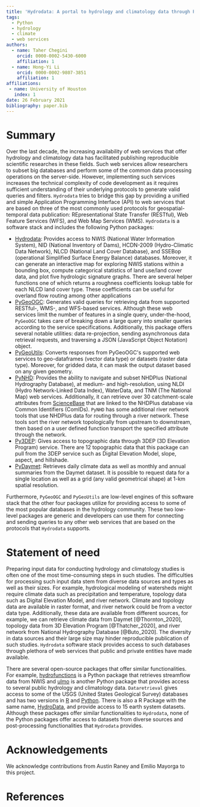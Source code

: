 ```yaml
---
title: 'Hydrodata: A portal to hydrology and climatology data through Python'
tags:
  - Python
  - hydrology
  - climate
  - web services
authors:
  - name: Taher Chegini
    orcid: 0000-0002-5430-6000
    affiliation: 1
  - name: Hong-Yi Li
    orcid: 0000-0002-9807-3851
    affiliation: 1
affiliations:
 - name: University of Houston
   index: 1
date: 26 February 2021
bibliography: paper.bib
---
```


# Summary

Over the last decade, the increasing availability of web services that offer hydrology and
climatology data has facilitated publishing reproducible scientific researches in these fields.
Such web services allow researchers to subset big databases and perform some of the common data
processing operations on the server-side. However, implementing such services increases the
technical complexity of code development as it requires sufficient understanding of their
underlying protocols to generate valid queries and filters. `Hydrodata` tries to bridge this gap
by providing a unified and simple Application Programming Interface (API) to web services that are
based on three of the most commonly used protocols for geospatial-temporal data publication:
REpresentational State Transfer (RESTful), Web Feature Services (WFS), and Web Map Services (WMS).
`Hydrodata` is a software stack and includes the following Python packages:

* [Hydrodata](https://github.com/cheginit/hydrodata): Provides access to NWIS (National Water
  Information System), NID (National Inventory of Dams), HCDN-2009 (Hydro-Climatic Data Network),
  NLCD (National Land Cover Database), and SSEBop (operational Simplified Surface Energy Balance)
  databases. Moreover, it can generate an interactive map for exploring NWIS stations within a
  bounding box, compute categorical statistics of land use/land cover data, and plot five
  hydrologic signature graphs. There are several helper functions one of which  returns a roughness
  coefficients lookup table for each NLCD land cover type. These coefficients can be
  useful for overland flow routing among other applications
* [PyGeoOGC](https://github.com/cheginit/pygeoogc): Generates valid queries for retrieving data
  from supported RESTful-, WMS-, and WFS-based services. Although these web services limit
  the number of features in a single query, under-the-hood, `PyGeoOGC` takes care of breaking down
  a large query into smaller queries according to the service specifications. Additionally, this
  package offers several notable utilities: data re-projection, sending asynchronous data retrieval
  requests, and traversing a JSON (JavaScript Object Notation) object.
* [PyGeoUtils](https://github.com/cheginit/pygeoutils): Converts responses from PyGeoOGC's
  supported web services to geo-dataframes (vector data type) or datasets (raster data type).
  Moreover, for gridded data, it can mask the output dataset based on any given geometry.
* [PyNHD](https://github.com/cheginit/pynhd): Provides the ability to navigate and subset NHDPlus
  (National Hydrography Database), at medium- and high-resolution, using NLDI (Hydro
  Network-Linked Data Index), WaterData, and TNM (The National Map) web services. Additionally,
  it can retrieve over 30 catchment-scale attributes from
  [ScienceBase](https://www.sciencebase.gov/catalog/item/5669a79ee4b08895842a1d47)
  that are linked to the NHDPlus database via Common Identifiers (ComIDs). `PyNHD` has some
  additional river network tools that use NHDPlus data for routing through a river network.
  These tools sort the river network topologically from upstream to downstream, then based on
  a user defined function transport the specified attribute through the network.
* [Py3DEP](https://github.com/cheginit/py3dep): Gives access to topographic data through 3DEP (3D
  Elevation Program) service. There are 12 topographic data that this package can pull from the
  3DEP service such as Digital Elevation Model, slope, aspect, and hillshade.
* [PyDaymet](https://github.com/cheginit/pydaymet): Retrieves daily climate data as well as monthly
  and annual summaries from the Daymet dataset. It is possible to request data for a single
  location as well as a grid (any valid geometrical shape) at 1-km spatial resolution.

Furthermore, `PyGeoOGC` and `PyGeoUtils` are low-level engines of this software stack that the
other four packages utilize for providing access to some of the most popular databases in the
hydrology community. These two low-level packages are generic and developers can use them for
connecting and sending queries to any other web services that are based on the protocols that
`Hydrodata` supports.

# Statement of need

Preparing input data for conducting hydrology and climatology studies is often one of
the most time-consuming steps in such studies. The difficulties for processing such input data stem
from diverse data sources and types as well as their sizes. For example, hydrological modeling
of watersheds might require climate data such as precipitation and temperature, topology
data such as Digital Elevation Model, and river network. Climate and topology data
are available in raster format, and river network could be from a vector data type. Additionally,
these data are available from different sources, for example, we can retrieve climate data
from Daymet [@Thornton_2020], topology data from 3D Elevation Program [@Thatcher_2020],
and river network from National Hydrography Database [@Buto_2020]. The diversity in data sources
and their large size may hinder reproducible publication of such studies. `Hydrodata` software
stack provides access to such databases through plethora of web services that public and private
entities have made available.

There are several open-source packages that offer similar functionalities. For example,
[hydrofunctions](https://github.com/mroberge/hydrofunctions) is a Python package that retrieves
streamflow data from NWIS and [ulmo](https://github.com/ulmo-dev/ulmo) is another Python package
that provides access to several public hydrology and climatology data. `Dataretrieval` gives
access to some of the USGS (United States Geological Survey) databases and has two versions in
[R](https://github.com/USGS-R/dataRetrieval) and [Python](https://github.com/USGS-python/dataretrieval).
There is also a R Package with the same name, [HydroData](https://github.com/mikejohnson51/HydroData),
and provide access to 15 earth system datasets. Although these packages offer similar
functionalities to `Hydrodata`, none of the Python packages offer access to datasets from diverse
sources and post-processing functionalities that `Hydrodata` provides.

# Acknowledgements

We acknowledge contributions from Austin Raney and Emilio Mayorga to this project.

# References
